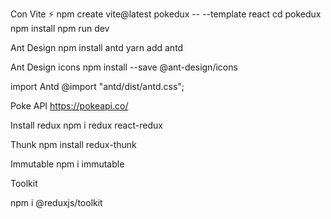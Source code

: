 Con Vite ⚡
npm create vite@latest pokedux -- --template react
cd pokedux
npm install
npm run dev

Ant Design
npm install antd
yarn add antd

Ant Design icons
npm install --save @ant-design/icons

import Antd
@import "antd/dist/antd.css";

Poke API
https://pokeapi.co/

Install redux
npm i redux react-redux

Thunk
npm install redux-thunk

Immutable
npm i immutable

Toolkit

npm i @reduxjs/toolkit
